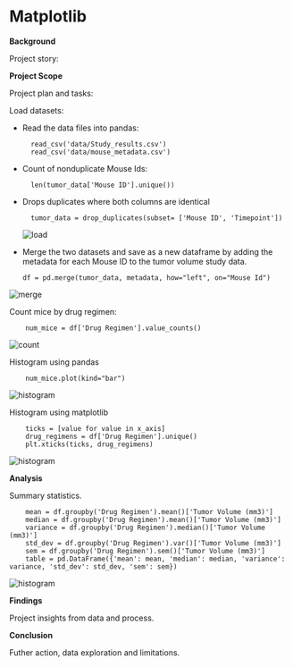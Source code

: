 # Matplotlib

**Background**

Project story:

**Project Scope**

Project plan and tasks:

Load datasets:
- Read the data files into pandas:
    
        read_csv('data/Study_results.csv')
        read_csv('data/mouse_metadata.csv')

- Count of nonduplicate Mouse Ids:

        len(tumor_data['Mouse ID'].unique())
- Drops duplicates where both columns are identical 
    
        tumor_data = drop_duplicates(subset= ['Mouse ID', 'Timepoint'])

    ![load](Images/load.png)

- Merge the two datasets and save as a new dataframe by adding the metadata for each Mouse ID to the tumor volume study data.

    ```
    df = pd.merge(tumor_data, metadata, how="left", on="Mouse Id")
    ```

![merge](Images/merge.png)

Count mice by drug regimen:

        num_mice = df['Drug Regimen'].value_counts()

![count](Images/count.png) 

Histogram using pandas

        num_mice.plot(kind="bar")

![histogram](Images/hist.png)

Histogram using matplotlib

        ticks = [value for value in x_axis]
        drug_regimens = df['Drug Regimen'].unique()
        plt.xticks(ticks, drug_regimens)

![histogram](Images/pyplot.png)

**Analysis**

Summary statistics.

        mean = df.groupby('Drug Regimen').mean()['Tumor Volume (mm3)']
        median = df.groupby('Drug Regimen').mean()['Tumor Volume (mm3)']
        variance = df.groupby('Drug Regimen').median()['Tumor Volume (mm3)']
        std_dev = df.groupby('Drug Regimen').var()['Tumor Volume (mm3)']
        sem = df.groupby('Drug Regimen').sem()['Tumor Volume (mm3)']
        table = pd.DataFrame({'mean': mean, 'median': median, 'variance': variance, 'std_dev': std_dev, 'sem': sem})

![histogram](Images/stats.png)


<!-- 
|Table|Col1|Col2|
|----|----|----|
|1|2|3|4| -->

**Findings**

Project insights from data and process.

**Conclusion**

Futher action, data exploration and limitations.
